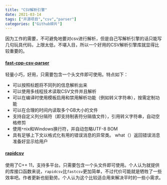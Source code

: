 ```yaml
---
title: "CSV解析引擎"
date: 2021-03-14
tags: ["开源项目","csv","parser"]
categories: ["Github碎片"]
---
```


因为工作的需要，不可避免地要对csv进行解析，但是自己写解析引擎的话只能写几句玩具代码，上限太低，不堪入目，所以一个好用的CSV解析引擎库就显得比较重要的。

#### [fast-cpp-csv-parser](https://github.com/ben-strasser/fast-cpp-csv-parser)

轻量小巧，好用，只需要包含一个头文件即可使用。特点如下：

- 可以按照标题将不同列的信息解析出来
- 可以使用多线程技术读取CSV文件并且解析
- 可以在编译时使用模板启用和禁用解析功能（例如转义字符串），按需定制功能
- 可以在合理的时间内读取多个GB大小的文件
- 支持自定义列分隔符（即支持制表符分隔值文件），引用转义字符串，自动空格修剪
- 使用`*`nix和Windows换行符，并自动忽略UTF-8 BOM
- 具有足够上下文以格式化有用的错误消息的异常类。 what（）返回错误消息准备好显示给用户



#### [rapidcsv](https://github.com/d99kris/rapidcsv)

使用了C++ 11，支持多平台。只需要包含一个头文件即可使用。个人认为就提供的库接口函数来说，`rapidcsv`比`fastcsv`更加简单，不过代价可能就是牺牲了一些效率吧。作者更新也挺勤劳。个人认为这个比较适合用来解决平时的一些小需求。

